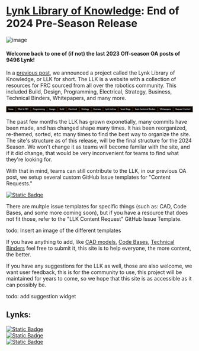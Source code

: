 # [Lynk Library of Knowledge](https://docs.lynkrobotics.org/): End of 2024 Pre-Season Release

![image](https://docs.lynkrobotics.org/imageAssets/image1.png)

#### Welcome back to one of (if not) the last 2023 Off-season OA posts of 9496 Lynk! 

In a [previous post](https://www.chiefdelphi.com/t/frc-9496-lynk-2024-build-thread-open-alliance/441524/8?u=jimmyy), we announced a project called the Lynk Library of Knowledge, or LLK for short. The LLK is a website with a collection of resources for FRC sourced from all over the robotics community. This included Build, Design, Programming, Electrical, Strategy, Business, Technical Binders, Whitepapers, and many more. 

![image1](https://github.com/LynkRobotics/Lynk-Library-of-Knowledge/blob/dev/imageAssets/llkSections.png?raw=true)

The past few months the LLK has grown exponetially, many commits have been made, and has changed shape many times. It has been reorganized, re-themed, sorted, etc many times to find the best way to organize the site. The site's structure as of this release, will be the final structure for the 2024 Season. We won't change it as teams will become familar with the site, and if it did change, that would be very inconvenient for teams to find what they're looking for.  

With that in mind, teams can still contribute to the LLK, in our previous OA post, we setup several custom GitHub Issue templates for "Content Requests." 

[![Static Badge](https://img.shields.io/badge/LLK%3A_Content_Request-thing?style=for-the-badge&logo=githubactions&logoColor=000000&labelColor=bf5700&color=000000)](https://github.com/LynkRobotics/Lynk-Library-of-Knowledge/issues/new/choose)

There are multple issue templates for specific things (such as: CAD, Code Bases, and some more coming soon), but if you have a resource that does not fit those, refer to the "LLK Content Request" GitHub Issue Template. 

todo: Insert an image of the different templates

If you have anything to add, like [CAD models](https://docs.lynkrobotics.org/design/CAD/index.html), [Code Bases](https://docs.lynkrobotics.org/programming/codeBases.html), [Technical Binders](https://docs.lynkrobotics.org/technicalBinders/index.html) feel free to submit it, this site is to help everyone, the more content, the better. 

If you have any suggestions for the LLK as well, those are also welcome, we want user feedback, this is for the community to use, this project will be maintained for years to come, so we hope that this site is as accessible as it can possibly be.

todo: add suggestion widget

## Lynks:
[![Static Badge](https://img.shields.io/badge/Lynk%20Library%20of%20Knowledge-LLK-NAN?style=for-the-badge&labelColor=bf5700&color=000000&link=docs.lynkrobotics.org)](https://docs.lynkrobotics.org/) <br>
[![Static Badge](https://img.shields.io/badge/LLK_GitHub_Repository-github?style=for-the-badge&logo=github&logoColor=000000&labelColor=bf5700&color=000000)](https://github.com/LynkRobotics/Lynk-Library-of-Knowledge) <br>
[![Static Badge](https://img.shields.io/badge/LLK%3A_Content_Request-thing?style=for-the-badge&logo=githubactions&logoColor=000000&labelColor=bf5700&color=000000)](https://github.com/LynkRobotics/Lynk-Library-of-Knowledge/issues/new/choose) <br>

